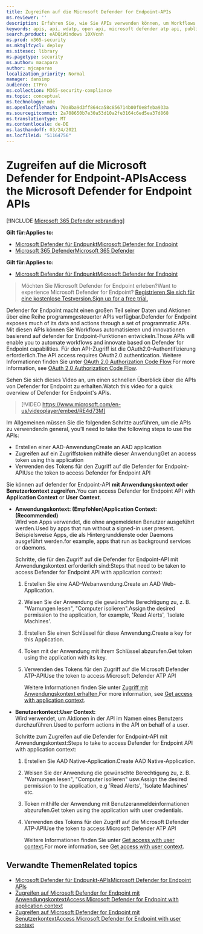 ```yaml
---
title: Zugreifen auf die Microsoft Defender for Endpoint-APIs
ms.reviewer: ''
description: Erfahren Sie, wie Sie APIs verwenden können, um Workflows zu automatisieren und innovationen basierend auf Microsoft Defender ATP-Funktionen zu entwickeln.
keywords: apis, api, wdatp, open api, microsoft defender atp api, public api, supported apis, alerts, device, user, domain, ip, file, advanced hunting, query
search.product: eADQiWindows 10XVcnh
ms.prod: m365-security
ms.mktglfcycl: deploy
ms.sitesec: library
ms.pagetype: security
ms.author: macapara
author: mjcaparas
localization_priority: Normal
manager: dansimp
audience: ITPro
ms.collection: M365-security-compliance
ms.topic: conceptual
ms.technology: mde
ms.openlocfilehash: 70a8ba9d3ff864ca58c856714b00f0e8feba933a
ms.sourcegitcommit: 2a708650b7e30a53d10a2fe3164c6ed5ea37d868
ms.translationtype: MT
ms.contentlocale: de-DE
ms.lasthandoff: 03/24/2021
ms.locfileid: "51164756"
---
```

# <a name="access-the-microsoft-defender-for-endpoint-apis"></a><span data-ttu-id="a65dd-104">Zugreifen auf die Microsoft Defender for Endpoint-APIs</span><span class="sxs-lookup"><span data-stu-id="a65dd-104">Access the Microsoft Defender for Endpoint APIs</span></span> 

[!INCLUDE [Microsoft 365 Defender rebranding](../../includes/microsoft-defender.md)]

<span data-ttu-id="a65dd-105">**Gilt für:**</span><span class="sxs-lookup"><span data-stu-id="a65dd-105">**Applies to:**</span></span>
- [<span data-ttu-id="a65dd-106">Microsoft Defender für Endpunkt</span><span class="sxs-lookup"><span data-stu-id="a65dd-106">Microsoft Defender for Endpoint</span></span>](https://go.microsoft.com/fwlink/p/?linkid=2154037)
- [<span data-ttu-id="a65dd-107">Microsoft 365 Defender</span><span class="sxs-lookup"><span data-stu-id="a65dd-107">Microsoft 365 Defender</span></span>](https://go.microsoft.com/fwlink/?linkid=2118804)


<span data-ttu-id="a65dd-108">**Gilt für:**</span><span class="sxs-lookup"><span data-stu-id="a65dd-108">**Applies to:**</span></span> 
- [<span data-ttu-id="a65dd-109">Microsoft Defender für Endpunkt</span><span class="sxs-lookup"><span data-stu-id="a65dd-109">Microsoft Defender for Endpoint</span></span>](https://go.microsoft.com/fwlink/?linkid=2154037)

> <span data-ttu-id="a65dd-110">Möchten Sie Microsoft Defender for Endpoint erleben?</span><span class="sxs-lookup"><span data-stu-id="a65dd-110">Want to experience Microsoft Defender for Endpoint?</span></span> [<span data-ttu-id="a65dd-111">Registrieren Sie sich für eine kostenlose Testversion.</span><span class="sxs-lookup"><span data-stu-id="a65dd-111">Sign up for a free trial.</span></span>](https://www.microsoft.com/microsoft-365/windows/microsoft-defender-atp?ocid=docs-wdatp-exposedapis-abovefoldlink) 



<span data-ttu-id="a65dd-112">Defender for Endpoint macht einen großen Teil seiner Daten und Aktionen über eine Reihe programmgesteuerter APIs verfügbar.</span><span class="sxs-lookup"><span data-stu-id="a65dd-112">Defender for Endpoint exposes much of its data and actions through a set of programmatic APIs.</span></span> <span data-ttu-id="a65dd-113">Mit diesen APIs können Sie Workflows automatisieren und innovationen basierend auf defender for Endpoint-Funktionen entwickeln.</span><span class="sxs-lookup"><span data-stu-id="a65dd-113">Those APIs will enable you to automate workflows and innovate based on Defender for Endpoint capabilities.</span></span> <span data-ttu-id="a65dd-114">Für den API-Zugriff ist die OAuth2.0-Authentifizierung erforderlich.</span><span class="sxs-lookup"><span data-stu-id="a65dd-114">The API access requires OAuth2.0 authentication.</span></span> <span data-ttu-id="a65dd-115">Weitere Informationen finden Sie unter [OAuth 2.0 Authorization Code Flow](https://docs.microsoft.com/azure/active-directory/develop/active-directory-v2-protocols-oauth-code).</span><span class="sxs-lookup"><span data-stu-id="a65dd-115">For more information, see [OAuth 2.0 Authorization Code Flow](https://docs.microsoft.com/azure/active-directory/develop/active-directory-v2-protocols-oauth-code).</span></span>

<span data-ttu-id="a65dd-116">Sehen Sie sich dieses Video an, um einen schnellen Überblick über die APIs von Defender for Endpoint zu erhalten.</span><span class="sxs-lookup"><span data-stu-id="a65dd-116">Watch this video for a quick overview of Defender for Endpoint's APIs.</span></span> 
>[!VIDEO https://www.microsoft.com/en-us/videoplayer/embed/RE4d73M]

<span data-ttu-id="a65dd-117">Im Allgemeinen müssen Sie die folgenden Schritte ausführen, um die APIs zu verwenden:</span><span class="sxs-lookup"><span data-stu-id="a65dd-117">In general, you’ll need to take the following steps to use the APIs:</span></span>
- <span data-ttu-id="a65dd-118">Erstellen einer AAD-Anwendung</span><span class="sxs-lookup"><span data-stu-id="a65dd-118">Create an AAD application</span></span>
- <span data-ttu-id="a65dd-119">Zugreifen auf ein Zugriffstoken mithilfe dieser Anwendung</span><span class="sxs-lookup"><span data-stu-id="a65dd-119">Get an access token using this application</span></span>
- <span data-ttu-id="a65dd-120">Verwenden des Tokens für den Zugriff auf die Defender for Endpoint-API</span><span class="sxs-lookup"><span data-stu-id="a65dd-120">Use the token to access Defender for Endpoint API</span></span>


<span data-ttu-id="a65dd-121">Sie können auf defender for Endpoint-API **mit Anwendungskontext oder** **Benutzerkontext zugreifen.**</span><span class="sxs-lookup"><span data-stu-id="a65dd-121">You can access Defender for Endpoint API with **Application Context** or **User Context**.</span></span>

- <span data-ttu-id="a65dd-122">**Anwendungskontext: (Empfohlen)**</span><span class="sxs-lookup"><span data-stu-id="a65dd-122">**Application Context: (Recommended)**</span></span> <br>
    <span data-ttu-id="a65dd-123">Wird von Apps verwendet, die ohne angemeldeten Benutzer ausgeführt werden.</span><span class="sxs-lookup"><span data-stu-id="a65dd-123">Used by apps that run without a signed-in user present.</span></span> <span data-ttu-id="a65dd-124">Beispielsweise Apps, die als Hintergrunddienste oder Daemons ausgeführt werden.</span><span class="sxs-lookup"><span data-stu-id="a65dd-124">for example, apps that run as background services or daemons.</span></span>

    <span data-ttu-id="a65dd-125">Schritte, die für den Zugriff auf die Defender for Endpoint-API mit Anwendungskontext erforderlich sind:</span><span class="sxs-lookup"><span data-stu-id="a65dd-125">Steps that need to be taken to access Defender for Endpoint API with application context:</span></span>

  1. <span data-ttu-id="a65dd-126">Erstellen Sie eine AAD-Webanwendung.</span><span class="sxs-lookup"><span data-stu-id="a65dd-126">Create an AAD Web-Application.</span></span>
  2. <span data-ttu-id="a65dd-127">Weisen Sie der Anwendung die gewünschte Berechtigung zu, z. B. "Warnungen lesen", "Computer isolieren".</span><span class="sxs-lookup"><span data-stu-id="a65dd-127">Assign the desired permission to the application, for example, 'Read Alerts', 'Isolate Machines'.</span></span> 
  3. <span data-ttu-id="a65dd-128">Erstellen Sie einen Schlüssel für diese Anwendung.</span><span class="sxs-lookup"><span data-stu-id="a65dd-128">Create a key for this Application.</span></span>
  4. <span data-ttu-id="a65dd-129">Token mit der Anwendung mit ihrem Schlüssel abzurufen.</span><span class="sxs-lookup"><span data-stu-id="a65dd-129">Get token using the application with its key.</span></span>
  5. <span data-ttu-id="a65dd-130">Verwenden des Tokens für den Zugriff auf die Microsoft Defender ATP-API</span><span class="sxs-lookup"><span data-stu-id="a65dd-130">Use the token to access Microsoft Defender ATP API</span></span>

     <span data-ttu-id="a65dd-131">Weitere Informationen finden Sie unter [Zugriff mit Anwendungskontext erhalten.](exposed-apis-create-app-webapp.md)</span><span class="sxs-lookup"><span data-stu-id="a65dd-131">For more information, see [Get access with application context](exposed-apis-create-app-webapp.md).</span></span>


- <span data-ttu-id="a65dd-132">**Benutzerkontext:**</span><span class="sxs-lookup"><span data-stu-id="a65dd-132">**User Context:**</span></span> <br>
    <span data-ttu-id="a65dd-133">Wird verwendet, um Aktionen in der API im Namen eines Benutzers durchzuführen.</span><span class="sxs-lookup"><span data-stu-id="a65dd-133">Used to perform actions in the API on behalf of a user.</span></span>

    <span data-ttu-id="a65dd-134">Schritte zum Zugreifen auf die Defender for Endpoint-API mit Anwendungskontext:</span><span class="sxs-lookup"><span data-stu-id="a65dd-134">Steps to take to access Defender for Endpoint API with application context:</span></span>

  1. <span data-ttu-id="a65dd-135">Erstellen Sie AAD Native-Application.</span><span class="sxs-lookup"><span data-stu-id="a65dd-135">Create AAD Native-Application.</span></span>
  2. <span data-ttu-id="a65dd-136">Weisen Sie der Anwendung die gewünschte Berechtigung zu, z. B. "Warnungen lesen", "Computer isolieren" usw.</span><span class="sxs-lookup"><span data-stu-id="a65dd-136">Assign the desired permission to the application, e.g 'Read Alerts', 'Isolate Machines' etc.</span></span> 
  3. <span data-ttu-id="a65dd-137">Token mithilfe der Anwendung mit Benutzeranmeldeinformationen abzurufen.</span><span class="sxs-lookup"><span data-stu-id="a65dd-137">Get token using the application with user credentials.</span></span>
  4. <span data-ttu-id="a65dd-138">Verwenden des Tokens für den Zugriff auf die Microsoft Defender ATP-API</span><span class="sxs-lookup"><span data-stu-id="a65dd-138">Use the token to access Microsoft Defender ATP API</span></span>

     <span data-ttu-id="a65dd-139">Weitere Informationen finden Sie unter [Get access with user context](exposed-apis-create-app-nativeapp.md).</span><span class="sxs-lookup"><span data-stu-id="a65dd-139">For more information, see [Get access with user context](exposed-apis-create-app-nativeapp.md).</span></span>


## <a name="related-topics"></a><span data-ttu-id="a65dd-140">Verwandte Themen</span><span class="sxs-lookup"><span data-stu-id="a65dd-140">Related topics</span></span>
- [<span data-ttu-id="a65dd-141">Microsoft Defender für Endpunkt-APIs</span><span class="sxs-lookup"><span data-stu-id="a65dd-141">Microsoft Defender for Endpoint APIs</span></span>](exposed-apis-list.md)
- [<span data-ttu-id="a65dd-142">Zugreifen auf Microsoft Defender for Endpoint mit Anwendungskontext</span><span class="sxs-lookup"><span data-stu-id="a65dd-142">Access Microsoft Defender for Endpoint with application context</span></span>](exposed-apis-create-app-webapp.md)
- [<span data-ttu-id="a65dd-143">Zugreifen auf Microsoft Defender for Endpoint mit Benutzerkontext</span><span class="sxs-lookup"><span data-stu-id="a65dd-143">Access Microsoft Defender for Endpoint with user context</span></span>](exposed-apis-create-app-nativeapp.md)
